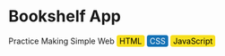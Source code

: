 # Bookshelf App
Practice Making Simple Web
<span style="background-color:#f7df1e; color:#000000; padding: 2px 5px; border-radius: 4px;">HTML</span>
<span style="background-color:#1572b6; color:#ffffff; padding: 2px 5px; border-radius: 4px;">CSS</span>
<span style="background-color:#f7df1e; color:#000000; padding: 2px 5px; border-radius: 4px;">JavaScript</span>

